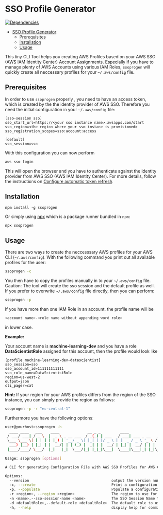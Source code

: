 # SSO Profile Generator

[![Dependencies](https://img.shields.io/librariesio/github/depcheck/depcheck)](https://libraries.io/github/kirnberger1980/ssoprogen)

- [SSO Profile Generator](#sso-profile-generator)
  - [Prerequisites](#prerequisites)
  - [Installation](#installation)
  - [Usage](#usage)

This tiny CLI Tool helps you creating AWS Profiles based on your AWS SSO (AWS IAM Identity Center) Account Assignments. Especially if you have to manage plenty of AWS Accounts using various IAM Roles, `ssoprogen` will quickly create all neccessary profiles for your `~/.aws/config` file.

## Prerequisites

In order to use `ssoprogen` properly , you need to have an access token, which is created by the the identity provider of AWS SSO. Therefore you need the initial configuration in your `~/.aws/config` file:

```properties
[sso-session sso]
sso_start_url=https://<your sso instance name>.awsapps.com/start
sso_region=<the region where your sso instane is provisioned>
sso_registration_scopes=sso:account:access

[default]
sso_session=sso
```

With this configuration you can now perform

```bash
aws sso login
```

This will open the browser and you have to authenticate against the identity provider from AWS SSO (AWS IAM Identity Center). For more details, follow the instructions on [Configure automatic token refresh](https://docs.aws.amazon.com/cli/latest/userguide/sso-configure-profile-token.html).

## Installation

```
npm install -g ssoprogen
```

Or simply using [npx](https://blog.npmjs.org/post/162869356040/introducing-npx-an-npm-package-runner) which is a package runner bundled in `npm`:

```
npx ssoprogen
```


## Usage

There are two ways to create the neccesssary AWS profiles for your AWS CLI (`~/.aws/config`). With the following command you print out all available profiles for the user:

```bash
ssoprogen -c
```

You then have to copy the profiles manually in to your `~/.aws/config` file. Caution: The tool will create the sso session and the default profile as well. If you prefer to overwrite `~/.aws/config` file directly, then you can perform:

```bash
ssoprogen -p
```

If you have more than one IAM Role in an account, the profile name will be

```bash
<account name>-<role name without appending word role>
```

 in lower case.

 **Example:**

 Your account name is **machine-learning-dev** and you have a role **DataScientistRole** assigned for this account, then the profile would look like

 ```properties
[profile machine-learning-dev-datascientist]
sso_session=sso
sso_account_id=111111111111
sso_role_name=DataScientistRole
region=us-west-2
output=json
cli_pager=cat
 ```

**Hint:** If your region for your AWS profiles differs from the region of the SSO instance, you can simply provide the region as follows:

```bash
ssoprogen -p -r "eu-central-1"
```

Furthermore you have the following options:

```bash
user@yourhost>ssoprogen -h
  ____ ____   ___    ____             __ _ _         ____                           _             
 / ___/ ___| / _ \  |  _ \ _ __ ___  / _(_) | ___   / ___| ___ _ __   ___ _ __ __ _| |_ ___  _ __ 
 \___ \___ \| | | | | |_) | '__/ _ \| |_| | |/ _ \ | |  _ / _ \ '_ \ / _ \ '__/ _` | __/ _ \| '__|
  ___) |__) | |_| | |  __/| | | (_) |  _| | |  __/ | |_| |  __/ | | |  __/ | | (_| | || (_) | |   
 |____/____/ \___/  |_|   |_|  \___/|_| |_|_|\___|  \____|\___|_| |_|\___|_|  \__,_|\__\___/|_|   
                                                                                                  
Usage: ssoprogen [options]

A CLI for generating Configuration File with AWS SSO Profiles for AWS CLI etc. based on AWS SSO.

Options:
  --version                                      output the version number
  -c, --create                                   Print a configuration File with AWS SSO Profiles for AWS CLI.
  -p, --populate                                 Populate a configuration File with AWS SSO Profiles for AWS CLI in ~/.aws/config.
  -r <region>, --region <region>                 The region to use for the configuration file. Defaults to SSO Region.
  -n <name>,--sso-session-name <name>            The SSO Session Name to use for the configuration file. Defaults to sso.
  -d <defaultRole>,--default-role <defaultRole>  The default role to use for the configuration file. The role name will not be appended in the profile name.
  -h, --help                                     display help for command
```